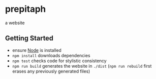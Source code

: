 prepitaph
=========

a website


Getting Started
---------------

* ensure [Node](https://nodejs.org) is installed
* `npm install` downloads dependencies
* `npm test` checks code for stylistic consistency
* `npm run build` generates the website in `./dist` (`npm run rebuild` first
  erases any previously generated files)
